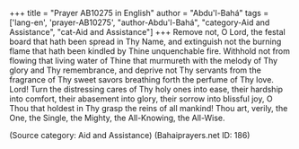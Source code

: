 +++
title = "Prayer AB10275 in English"
author = "Abdu'l-Bahá"
tags = ['lang-en', 'prayer-AB10275', "author-Abdu'l-Bahá", "category-Aid and Assistance", "cat-Aid and Assistance"]
+++
Remove not, O Lord, the festal board that hath been spread in Thy Name, and extinguish not the burning flame that hath been kindled by Thine unquenchable fire. Withhold not from flowing that living water of Thine that murmureth with the melody of Thy glory and Thy remembrance, and deprive not Thy servants from the fragrance of Thy sweet savors breathing forth the perfume of Thy love.
Lord!  Turn the distressing cares of Thy holy ones into ease, their hardship into comfort, their abasement into glory, their sorrow into blissful joy, O Thou that holdest in Thy grasp the reins of all mankind!
Thou art, verily, the One, the Single, the Mighty, the All-Knowing, the All-Wise.

(Source category: Aid and Assistance)
(Bahaiprayers.net ID: 186)

